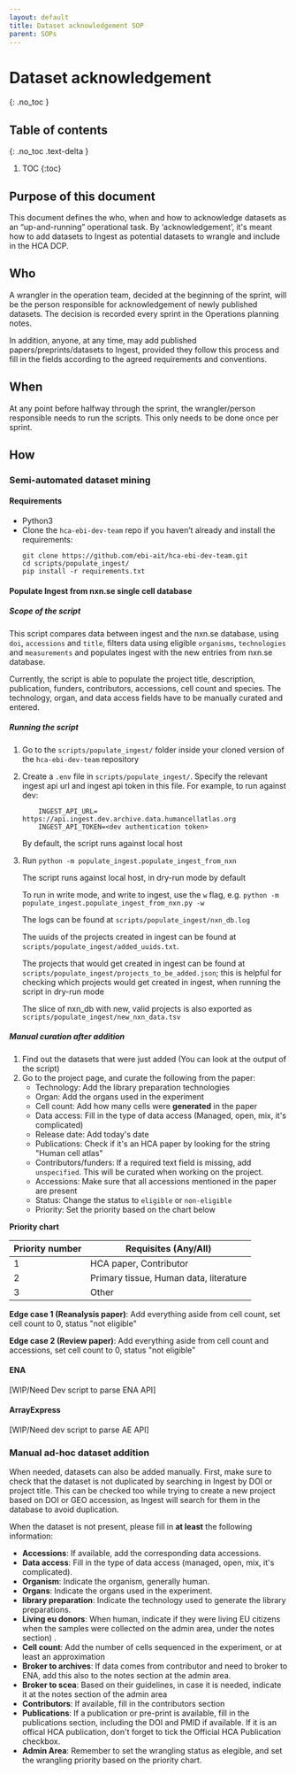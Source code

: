```yaml
---
layout: default
title: Dataset acknowledgement SOP
parent: SOPs
---
```


<script src="https://kit.fontawesome.com/fc66878563.js" crossorigin="anonymous"></script>

# Dataset acknowledgement
{: .no_toc }

## Table of contents
{: .no_toc .text-delta }

1. TOC
{:toc}


## Purpose of this document
This document defines the who, when and how to acknowledge datasets as an “up-and-running” operational task. By ‘acknowledgement’, it's meant how to add datasets to Ingest as potential datasets to wrangle and include in the HCA DCP. 

## Who
A wrangler in the operation team, decided at the beginning of the sprint, will be the person responsible for acknowledgement of newly published datasets. The decision is recorded every sprint in the Operations planning notes.

In addition, anyone, at any time, may add published papers/preprints/datasets to Ingest, provided they follow this process and fill in the fields according to the agreed requirements and conventions.

## When
At any point before halfway through the sprint, the wrangler/person responsible needs to run the scripts. This only needs to be done once per sprint.

## How

### Semi-automated dataset mining

#### Requirements

- Python3
- Clone the `hca-ebi-dev-team` repo if you haven’t already and install the requirements:
   ```
   git clone https://github.com/ebi-ait/hca-ebi-dev-team.git
   cd scripts/populate_ingest/
   pip install -r requirements.txt
   ```

#### Populate Ingest from nxn.se single cell database

##### Scope of the script

   This script compares data between ingest and the nxn.se database, using `doi`, `accessions` and `title`, filters
   data using eligible `organisms`, `technologies` and `measurements` and populates ingest with the new entries
   from nxn.se database.
   
   Currently, the script is able to populate the project title, description, publication, funders, contributors,
   accessions, cell count and species.
   The technology, organ, and data access fields have to be manually curated and entered.

##### Running the script

1) Go to the `scripts/populate_ingest/` folder inside your cloned version of the `hca-ebi-dev-team` repository

2) Create a `.env` file in `scripts/populate_ingest/`. Specify the relevant ingest api url and ingest api token in
this file. For example, to run against dev:

    ```
        INGEST_API_URL= https://api.ingest.dev.archive.data.humancellatlas.org
        INGEST_API_TOKEN=<dev authentication token>
    ```
    By default, the script runs against local host

3) Run `python -m populate_ingest.populate_ingest_from_nxn`
    
   The script runs against local host, in dry-run mode by default
   
   To run in write mode, and write to ingest, use the `w` flag, e.g.
   `python -m populate_ingest.populate_ingest_from_nxn.py -w`
   
   
   
   The logs can be found at `scripts/populate_ingest/nxn_db.log`
   
   The uuids of the projects created in ingest can be found at `scripts/populate_ingest/added_uuids.txt`.
   
   The projects that would get created in ingest can be found at `scripts/populate_ingest/projects_to_be_added.json`; 
   this is helpful for checking which projects would get created in ingest, when running the script in dry-run mode
   
   The slice of nxn_db with new, valid projects is also exported as `scripts/populate_ingest/new_nxn_data.tsv`
   
##### Manual curation after addition

1. Find out the datasets that were just added (You can look at the output of the script)
1. Go to the project page, and curate the following from the paper:
   - Technology: Add the library preparation technologies
   - Organ: Add the organs used in the experiment
   - Cell count: Add how many cells were **generated** in the paper
   - Data access: Fill in the type of data access (Managed, open, mix, it's complicated)
   - Release date: Add today's date
   - Publications: Check if it's an HCA paper by looking for the string "Human cell atlas"
   - Contributors/funders: If a required text field is missing, add `unspecified`. This will be curated when working on the project.
   - Accessions: Make sure that all accessions mentioned in the paper are present
   - Status: Change the status to `eligible` or `non-eligible`
   - Priority: Set the priority based on the chart below

**Priority chart**

| Priority number | Requisites (Any/All) |
|----------------|-----------|
| 1 | HCA paper, Contributor |
| 2 | Primary tissue, Human data, literature | 
| 3 | Other |

**Edge case 1 (Reanalysis paper)**: Add everything aside from cell count, set cell count to 0, status "not eligible"

**Edge case 2 (Review paper)**: Add everything aside from cell count and accessions, set cell count to 0, status "not eligible"


#### ENA
[WIP/Need Dev script to parse ENA API]

#### ArrayExpress
[WIP/Need dev script to parse AE API]


### Manual ad-hoc dataset addition

When needed, datasets can also be added manually. First, make sure to check that the dataset is not duplicated by searching in Ingest by DOI or project title. This can be checked too while trying to create a new project based on DOI or GEO accession, as Ingest will search for them in the database to avoid duplication.

When the dataset is not present, please fill in **at least** the following information:
- **Accessions**: If available, add the corresponding data accessions.
- **Data access**: Fill in the type of data access (managed, open, mix, it's complicated). 
- **Organism**: Indicate the organism, generally human.
- **Organs**: Indicate the organs used in the experiment.
- **library preparation**: Indicate the technology used to generate the library preparations.
- **Living eu donors**: When human, indicate if they were living EU citizens when the samples were collected on the admin area, under the notes section) .
- **Cell count**: Add the number of cells sequenced in the experiment, or at least an approximation
- **Broker to archives**: If data comes from contributor and need to broker to ENA, add this also to the notes section at the admin area.
- **Broker to scea**: Based on their guidelines, in case it is needed, indicate it at the notes section of the admin area
- **Contributors**: If available, fill in the contributors section
- **Publications**: If a publication or pre-print is available, fill in the publications section, including the DOI and PMID if available. If it is an offical HCA publication, don't forget to tick the Official HCA Publication checkbox.
- **Admin Area**: Remember to set the wrangling status as elegible, and set the wrangling priority based on the priority chart.
